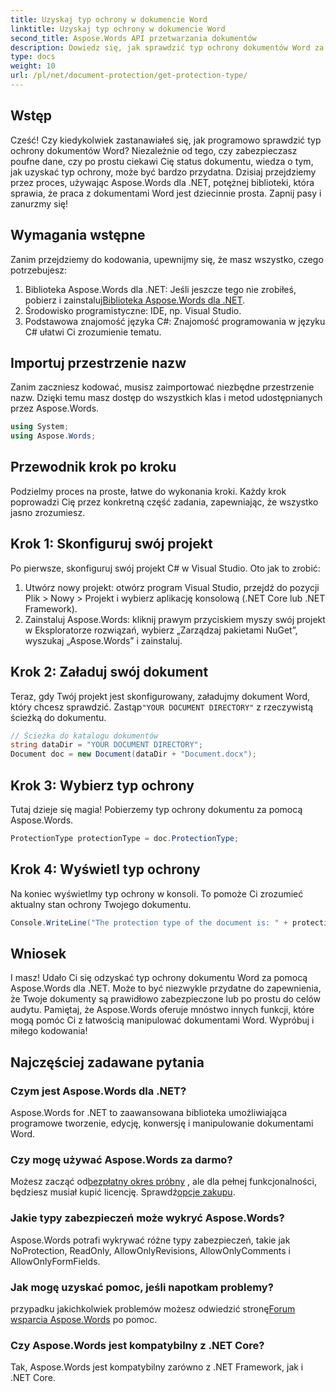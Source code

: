 ```yaml
---
title: Uzyskaj typ ochrony w dokumencie Word
linktitle: Uzyskaj typ ochrony w dokumencie Word
second_title: Aspose.Words API przetwarzania dokumentów
description: Dowiedz się, jak sprawdzić typ ochrony dokumentów Word za pomocą Aspose.Words dla .NET. Zawiera przewodnik krok po kroku, przykłady kodu i często zadawane pytania.
type: docs
weight: 10
url: /pl/net/document-protection/get-protection-type/
---
```

## Wstęp

Cześć! Czy kiedykolwiek zastanawiałeś się, jak programowo sprawdzić typ ochrony dokumentów Word? Niezależnie od tego, czy zabezpieczasz poufne dane, czy po prostu ciekawi Cię status dokumentu, wiedza o tym, jak uzyskać typ ochrony, może być bardzo przydatna. Dzisiaj przejdziemy przez proces, używając Aspose.Words dla .NET, potężnej biblioteki, która sprawia, że praca z dokumentami Word jest dziecinnie prosta. Zapnij pasy i zanurzmy się!

## Wymagania wstępne

Zanim przejdziemy do kodowania, upewnijmy się, że masz wszystko, czego potrzebujesz:

1.  Biblioteka Aspose.Words dla .NET: Jeśli jeszcze tego nie zrobiłeś, pobierz i zainstaluj[Biblioteka Aspose.Words dla .NET](https://releases.aspose.com/words/net/).
2. Środowisko programistyczne: IDE, np. Visual Studio.
3. Podstawowa znajomość języka C#: Znajomość programowania w języku C# ułatwi Ci zrozumienie tematu.

## Importuj przestrzenie nazw

Zanim zaczniesz kodować, musisz zaimportować niezbędne przestrzenie nazw. Dzięki temu masz dostęp do wszystkich klas i metod udostępnianych przez Aspose.Words.

```csharp
using System;
using Aspose.Words;
```

## Przewodnik krok po kroku

Podzielmy proces na proste, łatwe do wykonania kroki. Każdy krok poprowadzi Cię przez konkretną część zadania, zapewniając, że wszystko jasno zrozumiesz.

## Krok 1: Skonfiguruj swój projekt

Po pierwsze, skonfiguruj swój projekt C# w Visual Studio. Oto jak to zrobić:

1. Utwórz nowy projekt: otwórz program Visual Studio, przejdź do pozycji Plik > Nowy > Projekt i wybierz aplikację konsolową (.NET Core lub .NET Framework).
2. Zainstaluj Aspose.Words: kliknij prawym przyciskiem myszy swój projekt w Eksploratorze rozwiązań, wybierz „Zarządzaj pakietami NuGet”, wyszukaj „Aspose.Words” i zainstaluj.

## Krok 2: Załaduj swój dokument

 Teraz, gdy Twój projekt jest skonfigurowany, załadujmy dokument Word, który chcesz sprawdzić. Zastąp`"YOUR DOCUMENT DIRECTORY"` z rzeczywistą ścieżką do dokumentu.

```csharp
// Ścieżka do katalogu dokumentów
string dataDir = "YOUR DOCUMENT DIRECTORY";
Document doc = new Document(dataDir + "Document.docx");
```

## Krok 3: Wybierz typ ochrony

Tutaj dzieje się magia! Pobierzemy typ ochrony dokumentu za pomocą Aspose.Words.

```csharp
ProtectionType protectionType = doc.ProtectionType;
```

## Krok 4: Wyświetl typ ochrony

Na koniec wyświetlmy typ ochrony w konsoli. To pomoże Ci zrozumieć aktualny stan ochrony Twojego dokumentu.

```csharp
Console.WriteLine("The protection type of the document is: " + protectionType);
```

## Wniosek

I masz! Udało Ci się odzyskać typ ochrony dokumentu Word za pomocą Aspose.Words dla .NET. Może to być niezwykle przydatne do zapewnienia, że Twoje dokumenty są prawidłowo zabezpieczone lub po prostu do celów audytu. Pamiętaj, że Aspose.Words oferuje mnóstwo innych funkcji, które mogą pomóc Ci z łatwością manipulować dokumentami Word. Wypróbuj i miłego kodowania!

## Najczęściej zadawane pytania

### Czym jest Aspose.Words dla .NET?
Aspose.Words for .NET to zaawansowana biblioteka umożliwiająca programowe tworzenie, edycję, konwersję i manipulowanie dokumentami Word.

### Czy mogę używać Aspose.Words za darmo?
 Możesz zacząć od[bezpłatny okres próbny](https://releases.aspose.com/) , ale dla pełnej funkcjonalności, będziesz musiał kupić licencję. Sprawdź[opcje zakupu](https://purchase.aspose.com/buy).

### Jakie typy zabezpieczeń może wykryć Aspose.Words?
Aspose.Words potrafi wykrywać różne typy zabezpieczeń, takie jak NoProtection, ReadOnly, AllowOnlyRevisions, AllowOnlyComments i AllowOnlyFormFields.

### Jak mogę uzyskać pomoc, jeśli napotkam problemy?
 przypadku jakichkolwiek problemów możesz odwiedzić stronę[Forum wsparcia Aspose.Words](https://forum.aspose.com/c/words/8) po pomoc.

### Czy Aspose.Words jest kompatybilny z .NET Core?
Tak, Aspose.Words jest kompatybilny zarówno z .NET Framework, jak i .NET Core.